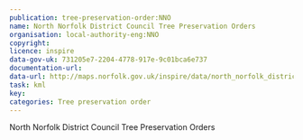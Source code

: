 ```yaml
---
publication: tree-preservation-order:NNO
name: North Norfolk District Council Tree Preservation Orders
organisation: local-authority-eng:NNO
copyright: 
licence: inspire
data-gov-uk: 731205e7-2204-4778-917e-9c01bca6e737
documentation-url: 
data-url: http://maps.norfolk.gov.uk/inspire/data/north_norfolk_district_council/TreePreservationOrders/NNDC_Tree_Preservation_Orders.kml
task: kml
key: 
categories: Tree preservation order
---
```


North Norfolk District Council Tree Preservation Orders
